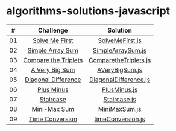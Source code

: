 # algorithms-solutions-javascript
|  #  |                                                      Challenge                                                      |                                  Solution                                  |
| :-: | :-----------------------------------------------------------------------------------------------------------------: | :------------------------------------------------------------------------: |
| 01  |    [Solve Me First](https://www.hackerrank.com/challenges/solve-me-first/problem?isFullScreen=true)                 |       [SolveMeFirst.js](./algorithms-solitions/SolveMeFirst.js)            |
| 02  |    [Simple Array Sum](https://www.hackerrank.com/challenges/simple-array-sum/problem?isFullScreen=true)             |       [SimpleArraySum.js](./algorithms-solitions/SimpleArraySum.js)        |
| 03  |    [Compare the Triplets](https://www.hackerrank.com/challenges/compare-the-triplets/problem?isFullScreen=true)     |       [ComparetheTriplets.js](./algorithms-solitions/ComparetheTriplets.js)|
| 04  |    [A Very Big Sum](https://www.hackerrank.com/challenges/a-very-big-sum/problem?isFullScreen=true)                 |       [AVeryBigSum.js](./algorithms-solitions/AVeryBigSum.js)              |
| 05  |    [Diagonal Difference](https://www.hackerrank.com/challenges/diagonal-difference/problem?isFullScreen=true)       |       [DiagonalDifference.js](./algorithms-solitions/DiagonalDifference.js)|
| 06  |    [Plus Minus](https://www.hackerrank.com/challenges/plus-minus/problem?isFullScreen=true)                         |       [PlusMinus.js](./algorithms-solitions/PlusMinus.js)                  |
| 07  |    [Staircase](https://www.hackerrank.com/challenges/staircase/problem?isFullScreen=true)                           |       [Staircase.js](./algorithms-solitions/Staircase.js)                  |
| 08  |    [Mini-Max Sum](https://www.hackerrank.com/challenges/mini-max-sum/problem?isFullScreen=true)                     |       [MiniMaxSum.js](./algorithms-solitions/MiniMaxSum.js)                |
| 09  |    [Time Conversion](https://www.hackerrank.com/challenges/time-conversion/problem?isFullScreen=true)               |       [timeConversion.js](./algorithms-solitions/timeConversion.js)        |

